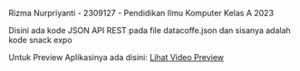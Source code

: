 Rizma Nurpriyanti - 2309127 - Pendidikan Ilmu Komputer Kelas A 2023

Disini ada kode JSON API REST pada file datacoffe.json dan sisanya adalah kode snack expo

Untuk Preview Aplikasinya ada disini:
[Lihat Video Preview](https://github.com/rizmannn15/coffe-api/blob/main/preview/Video%20Aplikasi%20Coffee%20Shop.mp4)
